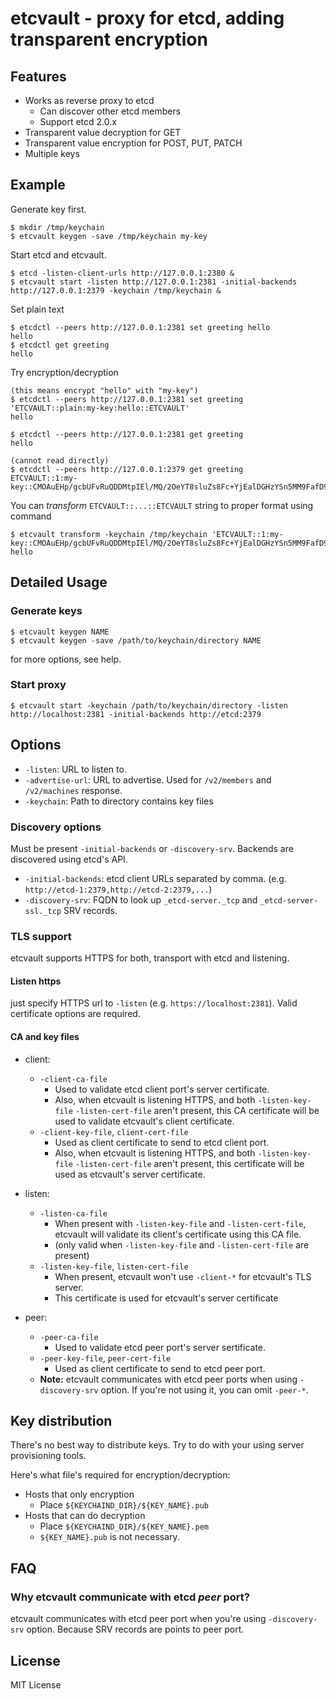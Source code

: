 # etcvault - proxy for etcd, adding transparent encryption

## Features

- Works as reverse proxy to etcd
  - Can discover other etcd members
  - Support etcd 2.0.x
- Transparent value decryption for GET
- Transparent value encryption for POST, PUT, PATCH
- Multiple keys

## Example

Generate key first.

```
$ mkdir /tmp/keychain
$ etcvault keygen -save /tmp/keychain my-key
```

Start etcd and etcvault.

```
$ etcd -listen-client-urls http://127.0.0.1:2380 &
$ etcvault start -listen http://127.0.0.1:2381 -initial-backends http://127.0.0.1:2379 -keychain /tmp/keychain &
```

Set plain text

```
$ etcdctl --peers http://127.0.0.1:2381 set greeting hello
hello
$ etcdctl get greeting
hello
```

Try encryption/decryption

```
(this means encrypt "hello" with "my-key")
$ etcdctl --peers http://127.0.0.1:2381 set greeting 'ETCVAULT::plain:my-key:hello::ETCVAULT'
hello

$ etcdctl --peers http://127.0.0.1:2381 get greeting
hello

(cannot read directly)
$ etcdctl --peers http://127.0.0.1:2379 get greeting
ETCVAULT::1:my-key::CMOAuEHp/gcbUFvRuQDDMtpIEl/MQ/2OeYT8sluZs8Fc+YjEalDGHzYSn5MM9FafD9fGMHg9ODPYKNk83i1xXZ9zRhKWeuvG8VrU0DlIQ0hdV3px2hDgJppQBYGfr7QVs/0CKaDFUpkMPuhp6dGkzJ+73ZllL3BTb5UjdW3yizYUB82Qs3fwEUZJnLTCvuejxzMF64weInQXnTBkVrt1Mq/QjBWVJvZty8vvAeEHDKo6n5NpgVlZrn48yVHdKWBzO2z5mQO4VK3MPfLUMPQgUsOBqqbUd4N/NjfxCmPL3cO+Y3FD4WiPvbKGGz6IjFnPr7MoWs8etV+vIC/33gOGSQ==::ETCVAULT
```

You can _transform_ `ETCVAULT::...::ETCVAULT` string to proper format using command

```
$ etcvault transform -keychain /tmp/keychain 'ETCVAULT::1:my-key::CMOAuEHp/gcbUFvRuQDDMtpIEl/MQ/2OeYT8sluZs8Fc+YjEalDGHzYSn5MM9FafD9fGMHg9ODPYKNk83i1xXZ9zRhKWeuvG8VrU0DlIQ0hdV3px2hDgJppQBYGfr7QVs/0CKaDFUpkMPuhp6dGkzJ+73ZllL3BTb5UjdW3yizYUB82Qs3fwEUZJnLTCvuejxzMF64weInQXnTBkVrt1Mq/QjBWVJvZty8vvAeEHDKo6n5NpgVlZrn48yVHdKWBzO2z5mQO4VK3MPfLUMPQgUsOBqqbUd4N/NjfxCmPL3cO+Y3FD4WiPvbKGGz6IjFnPr7MoWs8etV+vIC/33gOGSQ==::ETCVAULT'
hello
```

## Detailed Usage

### Generate keys

```
$ etcvault keygen NAME
$ etcvault keygen -save /path/to/keychain/directory NAME
```

for more options, see help.

### Start proxy

```
$ etcvault start -keychain /path/to/keychain/directory -listen http://localhost:2381 -initial-backends http://etcd:2379
```

## Options

- `-listen`: URL to listen to.
- `-advertise-url`: URL to advertise. Used for `/v2/members` and `/v2/machines` response.
- `-keychain`: Path to directory contains key files

### Discovery options

Must be present `-initial-backends` or `-discovery-srv`. Backends are discovered using etcd's API.

- `-initial-backends`: etcd client URLs separated by comma. (e.g. `http://etcd-1:2379,http://etcd-2:2379,...`)
- `-discovery-srv`: FQDN to look up `_etcd-server._tcp` and `_etcd-server-ssl._tcp` SRV records.

### TLS support

etcvault supports HTTPS for both, transport with etcd and listening.

#### Listen https

just specify HTTPS url to `-listen` (e.g. `https://localhost:2381`). Valid certificate options are required.

#### CA and key files

- client:
  - `-client-ca-file`
    - Used to validate etcd client port's server certificate.
    - Also, when etcvault is listening HTTPS, and both `-listen-key-file` `-listen-cert-file` aren't present, this CA certificate will be used to validate etcvault's client certificate.
  - `-client-key-file`, `client-cert-file`
    - Used as client certificate to send to etcd client port.
    - Also, when etcvault is listening HTTPS, and both `-listen-key-file` `-listen-cert-file` aren't present, this certificate will be used as etcvault's server certificate.

- listen:
  - `-listen-ca-file`
    - When present with `-listen-key-file` and `-listen-cert-file`, etcvault will validate its client's certificate using this CA file.
    - (only valid when `-listen-key-file` and `-listen-cert-file` are present)
  - `-listen-key-file`, `listen-cert-file`
    -  When present, etcvault won't use `-client-*` for etcvault's TLS server.
    - This certificate is used for etcvault's server certificate

- peer:
  - `-peer-ca-file`
    - Used to validate etcd peer port's server sertificate.
  - `-peer-key-file`, `peer-cert-file`
    - Used as client certificate to send to etcd peer port.
  - __Note:__ etcvault communicates with etcd peer ports when using `-discovery-srv` option. If you're not using it, you can omit `-peer-*`.

## Key distribution

There's no best way to distribute keys. Try to do with your using server provisioning tools.

Here's what file's required for encryption/decryption:

- Hosts that only encryption
  - Place `${KEYCHAIND_DIR}/${KEY_NAME}.pub`
- Hosts that can do decryption
  - Place `${KEYCHAIND_DIR}/${KEY_NAME}.pem`
  - `${KEY_NAME}.pub` is not necessary.


## FAQ

### Why etcvault communicate with etcd *peer* port?

etcvault communicates with etcd peer port when you're using `-discovery-srv` option. Because SRV records are points to peer port.

## License

MIT License
